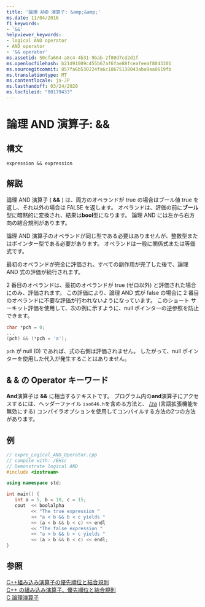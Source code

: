 ```yaml
---
title: '論理 AND 演算子: &amp;&amp;'
ms.date: 11/04/2016
f1_keywords:
- '&&'
helpviewer_keywords:
- logical AND operator
- AND operator
- '&& operator'
ms.assetid: 50cfa664-a8c4-4b31-9bab-2f80d7cd2d1f
ms.openlocfilehash: b21d91009c455b67af6fae88fceafeeaf8043301
ms.sourcegitcommit: 857fa6b530224fa6c18675138043aba9aa0619fb
ms.translationtype: MT
ms.contentlocale: ja-JP
ms.lasthandoff: 03/24/2020
ms.locfileid: "80179433"
---
```

# <a name="logical-and-operator-ampamp"></a>論理 AND 演算子: &amp;&amp;

## <a name="syntax"></a>構文

```
expression && expression
```

## <a name="remarks"></a>解説

論理 AND 演算子 ( **&&** ) は、両方のオペランドが true の場合はブール値 true を返し、それ以外の場合は FALSE を返します。 オペランドは、評価の前に**ブール**型に暗黙的に変換され、結果は**bool**型になります。 論理 AND には左から右方向の結合規則があります。

論理 AND 演算子のオペランドが同じ型である必要はありませんが、整数型またはポインター型である必要があります。 オペランドは一般に関係式または等価式です。

最初のオペランドが完全に評価され、すべての副作用が完了した後で、論理 AND 式の評価が続行されます。

2 番目のオペランドは、最初のオペランドが true (ゼロ以外) と評価された場合にのみ、評価されます。 この評価により、論理 AND 式が false の場合に 2 番目のオペランドに不要な評価が行われないようになっています。 このショート サーキット評価を使用して、次の例に示すように、null ポインターの逆参照を防止できます。

```cpp
char *pch = 0;
...
(pch) && (*pch = 'a');
```

`pch` が null (0) であれば、式の右側は評価されません。 したがって、null ポインターを使用した代入が発生することはありません。

## <a name="operator-keyword-for-"></a>& & の Operator キーワード

**And**演算子は **&&** に相当するテキストです。 プログラム内の**and**演算子にアクセスするには、ヘッダーファイル `iso646.h`を含める方法と、 [/za](../build/reference/za-ze-disable-language-extensions.md) (言語拡張機能を無効にする) コンパイラオプションを使用してコンパイルする方法の2つの方法があります。

## <a name="example"></a>例

```cpp
// expre_Logical_AND_Operator.cpp
// compile with: /EHsc
// Demonstrate logical AND
#include <iostream>

using namespace std;

int main() {
   int a = 5, b = 10, c = 15;
   cout  << boolalpha
         << "The true expression "
         << "a < b && b < c yields "
         << (a < b && b < c) << endl
         << "The false expression "
         << "a > b && b < c yields "
         << (a > b && b < c) << endl;
}
```

## <a name="see-also"></a>参照

[C++組み込み演算子の優先順位と結合規則](cpp-built-in-operators-precedence-and-associativity.md)<br/>
[C++ の組み込み演算子、優先順位と結合規則](../cpp/cpp-built-in-operators-precedence-and-associativity.md)<br/>
[C 論理演算子](../c-language/c-logical-operators.md)
